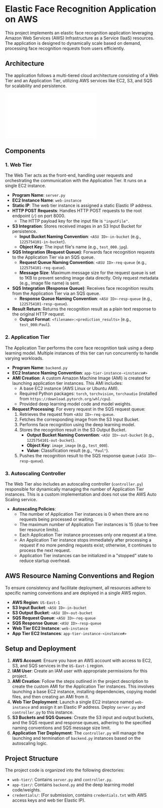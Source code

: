 # Elastic Face Recognition Application on AWS

This project implements an elastic face recognition application leveraging Amazon Web Services (AWS) Infrastructure as a Service (IaaS) resources. The application is designed to dynamically scale based on demand, processing face recognition requests from users efficiently.

## Architecture

The application follows a multi-tiered cloud architecture consisting of a Web Tier and an Application Tier, utilizing AWS services like EC2, S3, and SQS for scalability and persistence.

![Project Architecture Diagram](Project%201%20Part%20II.pdf#page=1)

## Components

### 1. Web Tier

The Web Tier acts as the front-end, handling user requests and orchestrating the communication with the Application Tier. It runs on a single EC2 instance.

* **Program Name**: `server.py`
* **EC2 Instance Name**: `web-instance`
* **Static IP**: The web tier instance is assigned a static Elastic IP address.
* **HTTP POST Requests**: Handles HTTP POST requests to the root endpoint (`/`) on port 8000.
    * The HTTP payload key for the input file is `"inputFile"`.
* **S3 Integration**: Stores received images in an S3 Input Bucket for persistence.
    * **Input Bucket Naming Convention**: `<ASU ID>-in-bucket` (e.g., `1225754101-in-bucket`).
    * **Object Key**: The input file's name (e.g., `test_000.jpg`).
* **SQS Integration (Request Queue)**: Forwards face recognition requests to the Application Tier via an SQS queue.
    * **Request Queue Naming Convention**: `<ASU ID>-req-queue` (e.g., `1225754101-req-queue`).
    * **Message Size**: Maximum message size for the request queue is set to 1KB to prevent sending image data directly. Only request metadata (e.g., image file name) is sent.
* **SQS Integration (Response Queue)**: Receives face recognition results from the Application Tier via an SQS queue.
    * **Response Queue Naming Convention**: `<ASU ID>-resp-queue` (e.g., `1225754101-resp-queue`).
* **Result Return**: Returns the recognition result as a plain text response to the original HTTP request.
    * **Output Format**: `<filename>:<prediction_results>` (e.g., `test_000:Paul`).

### 2. Application Tier

The Application Tier performs the core face recognition task using a deep learning model. Multiple instances of this tier can run concurrently to handle varying workloads.

* **Program Name**: `backend.py`
* **EC2 Instance Naming Convention**: `app-tier-instance-<instance#>`
* **AMI Creation**: A custom Amazon Machine Image (AMI) is created for launching application tier instances. This AMI includes:
    * A base EC2 instance (AWS Linux or Ubuntu AMI).
    * Required Python packages: `torch`, `torchvision`, `torchaudio` (installed from `https://download.pytorch.org/whl/cpu`).
    * Provided deep learning model code and model weights.
* **Request Processing**: For every request in the SQS request queue:
    1.  Retrieves the request from `<ASU ID>-req-queue`.
    2.  Fetches the corresponding image from the S3 Input Bucket.
    3.  Performs face recognition using the deep learning model.
    4.  Stores the recognition result in the S3 Output Bucket.
        * **Output Bucket Naming Convention**: `<ASU ID>-out-bucket` (e.g., `1225754101-out-bucket`).
        * **Object Key**: `image_image` (e.g., `test_000`).
        * **Value**: Classification result (e.g., `"Paul"`).
    5.  Pushes the recognition result to the SQS response queue (`<ASU ID>-resp-queue`).

### 3. Autoscaling Controller

The Web Tier also includes an autoscaling controller (`controller.py`) responsible for dynamically managing the number of Application Tier instances. This is a custom implementation and does not use the AWS Auto Scaling service.

* **Autoscaling Policies**:
    * The number of Application Tier instances is 0 when there are no requests being processed or waiting.
    * The maximum number of Application Tier instances is 15 (due to free tier resource limits).
    * Each Application Tier instance processes only one request at a time.
    * An Application Tier instance stops immediately after processing a request if no more pending requests exist; otherwise, it continues to process the next request.
    * Application Tier instances can be initialized in a "stopped" state to reduce startup overhead.

## AWS Resource Naming Conventions and Region

To ensure consistency and facilitate deployment, all resources adhere to specific naming conventions and are deployed in a single AWS region.

* **AWS Region**: `US-East-1`
* **S3 Input Bucket**: `<ASU ID>-in-bucket`
* **S3 Output Bucket**: `<ASU ID>-out-bucket`
* **SQS Request Queue**: `<ASU ID>-req-queue`
* **SQS Response Queue**: `<ASU ID>-resp-queue`
* **Web Tier EC2 Instance**: `web-instance`
* **App Tier EC2 Instances**: `app-tier-instance-<instance#>`

## Setup and Deployment

1.  **AWS Account**: Ensure you have an AWS account with access to EC2, S3, and SQS services in the `US-East-1` region.
2.  **IAM User**: Create an IAM user with appropriate permissions for this project.
3.  **AMI Creation**: Follow the steps outlined in the project description to create the custom AMI for the Application Tier instances. This involves launching a base EC2 instance, installing dependencies, copying model files, and then creating an AMI from it.
4.  **Web Tier Deployment**: Launch a single EC2 instance named `web-instance` and assign it an Elastic IP address. Deploy `server.py` and `controller.py` to this instance.
5.  **S3 Buckets and SQS Queues**: Create the S3 input and output buckets, and the SQS request and response queues, adhering to the specified naming conventions and SQS message size limit.
6.  **Application Tier Deployment**: The `controller.py` will manage the launching and termination of `backend.py` instances based on the autoscaling logic.

## Project Structure

The project code is organized into the following directories:

* `web-tier/`: Contains `server.py` and `controller.py`.
* `app-tier/`: Contains `backend.py` and the deep learning model code/weights.
* `credentials/`: (For submission, contains `credentials.txt` with AWS access keys and web tier Elastic IP).
